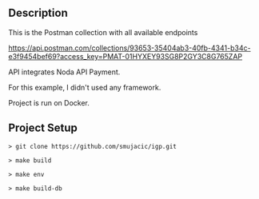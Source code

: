 ## Description
This is the Postman collection with all available endpoints

https://api.postman.com/collections/93653-35404ab3-40fb-4341-b34c-e3f9454bef69?access_key=PMAT-01HYXEY93SG8P2GY3C8G765ZAP

API integrates Noda API Payment.

For this example, I didn't used any framework.

Project is run on Docker.



## Project Setup

```
> git clone https://github.com/smujacic/igp.git

> make build

> make env

> make build-db
```
